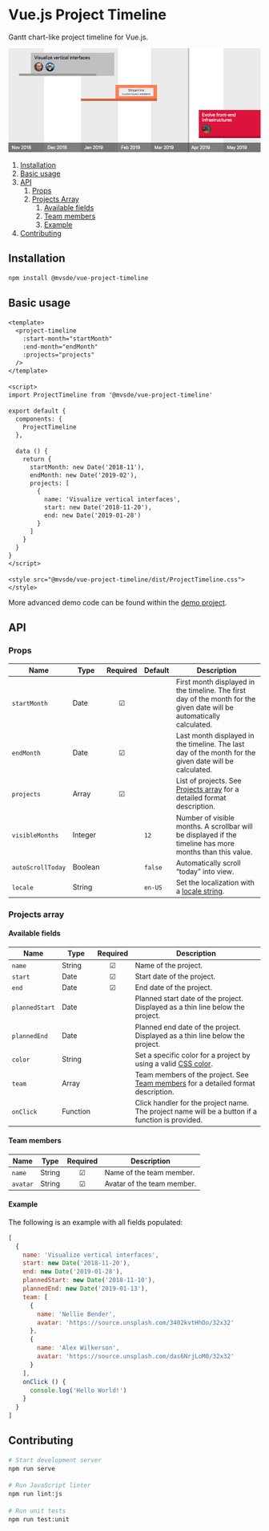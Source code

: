 # Vue.js Project Timeline

Gantt chart-like project timeline for Vue.js.

![](/docs/screenshot.png?raw=true)

1. [Installation](#installation)
2. [Basic usage](#basic-usage)
3. [API](#api)
   1. [Props](#props)
   2. [Projects Array](#projects-array)
      1. [Available fields](#available-fields)
      2. [Team members](#team-members)
      3. [Example](#example)
4. [Contributing](#contributing)


## Installation

```bash
npm install @mvsde/vue-project-timeline
```

## Basic usage

```vue
<template>
  <project-timeline
    :start-month="startMonth"
    :end-month="endMonth"
    :projects="projects"
  />
</template>

<script>
import ProjectTimeline from '@mvsde/vue-project-timeline'

export default {
  components: {
    ProjectTimeline
  },

  data () {
    return {
      startMonth: new Date('2018-11'),
      endMonth: new Date('2019-02'),
      projects: [
        {
          name: 'Visualize vertical interfaces',
          start: new Date('2018-11-20'),
          end: new Date('2019-01-28')
        }
      ]
    }
  }
}
</script>

<style src="@mvsde/vue-project-timeline/dist/ProjectTimeline.css"></style>
```

More advanced demo code can be found within the [demo project](/demo).


## API

### Props

| Name              | Type    | Required | Default | Description |
| ----------------- | ------- |:--------:| ------- | ----------- |
| `startMonth`      | Date    | ☑        |         | First month displayed in the timeline. The first day of the month for the given date will be automatically calculated. |
| `endMonth`        | Date    | ☑        |         | Last month displayed in the timeline. The last day of the month for the given date will be calculated. |
| `projects`        | Array   | ☑        |         | List of projects. See [Projects array](#projects-array) for a detailed format description. |
| `visibleMonths`   | Integer |          | `12`    | Number of visible months. A scrollbar will be displayed if the timeline has more months than this value. |
| `autoScrollToday` | Boolean |          | `false` | Automatically scroll “today” into view. |
| `locale`          | String  |          | `en-US` | Set the localization with a [locale string](https://developer.mozilla.org/en-US/docs/Web/JavaScript/Reference/Global_Objects/Intl#Locale_identification_and_negotiation). |

### Projects array

#### Available fields

| Name           | Type     | Required | Description |
| -------------- | -------- |:--------:| ----------- |
| `name`         | String   | ☑        | Name of the project. |
| `start`        | Date     | ☑        | Start date of the project. |
| `end`          | Date     | ☑        | End date of the project. |
| `plannedStart` | Date     |          | Planned start date of the project. Displayed as a thin line below the project. |
| `plannedEnd`   | Date     |          | Planned end date of the project. Displayed as a thin line below the project. |
| `color`        | String   |          | Set a specific color for a project by using a valid [CSS color](https://developer.mozilla.org/en-US/docs/Web/CSS/color_value). |
| `team`         | Array    |          | Team members of the project. See [Team members](#team-members) for a detailed format description. |
| `onClick`      | Function |          | Click handler for the project name. The project name will be a button if a function is provided. |

#### Team members

| Name           | Type     | Required | Description                |
| -------------- | -------- |:--------:| -------------------------- |
| `name`         | String   | ☑        | Name of the team member.   |
| `avatar`       | String   | ☑        | Avatar of the team member. |

#### Example

The following is an example with all fields populated:

```js
[
  {
    name: 'Visualize vertical interfaces',
    start: new Date('2018-11-20'),
    end: new Date('2019-01-28'),
    plannedStart: new Date('2018-11-10'),
    plannedEnd: new Date('2019-01-13'),
    team: [
      {
        name: 'Nellie Bender',
        avatar: 'https://source.unsplash.com/3402kvtHhOo/32x32'
      },
      {
        name: 'Alex Wilkerson',
        avatar: 'https://source.unsplash.com/das6NrjLoM0/32x32'
      }
    ],
    onClick () {
      console.log('Hello World!')
    }
  }
]
```


## Contributing

```bash
# Start development server
npm run serve

# Run JavaScript linter
npm run lint:js

# Run unit tests
npm run test:unit
```

